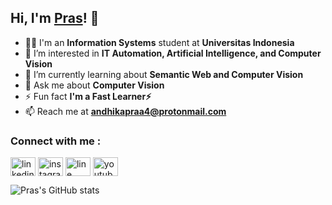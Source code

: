 ## Hi, I'm [Pras](https://praz.me)! 👋

- 👨‍💻 I'm an **Information Systems** student at **Universitas Indonesia**
- 👀 I’m interested in **IT Automation, Artificial Intelligence, and Computer Vision**
- 🌱 I’m currently learning about **Semantic Web and Computer Vision**
- 💬 Ask me about **Computer Vision**
- ⚡ Fun fact **I'm a Fast Learner⚡**    
- 📫 Reach me at **<a href="mailto:andhikapraa4@protonmail.com">andhikapraa4@protonmail.com</a>**

<h3 align="left">Connect with me :</h3>
<p align="left">
<a href="https://linkedin.com/in/andhikapraa" target="_blank"><img align="center" src="https://cdn.jsdelivr.net/npm/simple-icons@7.19.0/icons/linkedin.svg" alt="linkedin" height="30" width="40" /></a>
<a href="https://instagram.com/andhikapraa" target="_blank"><img align="center" src="https://cdn.jsdelivr.net/npm/simple-icons@7.19.0/icons/instagram.svg" alt="instagram" height="30" width="40" /></a>
<a href="http://line.me/ti/p/__yourbae" target="_blank"><img align="center" src="https://cdn.jsdelivr.net/npm/simple-icons@7.19.0/icons/line.svg" alt="line" height="30" width="40" /></a>
<a href="https://www.youtube.com/channel/UCk9saDZbKunK8Xv9VDmqP4g" target="_blank"><img align="center" src="https://cdn.jsdelivr.net/npm/simple-icons@7.19.0/icons/youtube.svg" alt="youtube" height="30" width="40" /></a>
</p>

![Pras's GitHub stats](https://github-readme-stats.vercel.app/api?username=andhikapraa&show_icons=true&theme=algolia&count_private=true)

<!---
andhikapraa/andhikapraa is a ✨ special ✨ repository because its `README.md` (this file) appears on your GitHub profile.
You can click the Preview link to take a look at your changes.
--->
